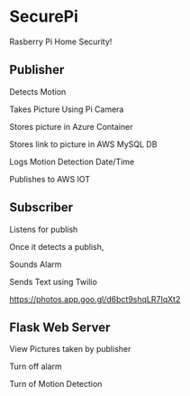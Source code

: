 # SecurePi
Rasberry Pi Home Security!

## Publisher
Detects Motion

Takes Picture Using Pi Camera

Stores picture in Azure Container

Stores link to picture in AWS MySQL DB

Logs Motion Detection Date/Time

Publishes to AWS IOT

## Subscriber
Listens for publish

Once it detects a publish,

Sounds Alarm

Sends Text using Twilio

https://photos.app.goo.gl/d6bct9shqLR7IqXt2

## Flask Web Server
View Pictures taken by publisher

Turn off alarm

Turn of Motion Detection


